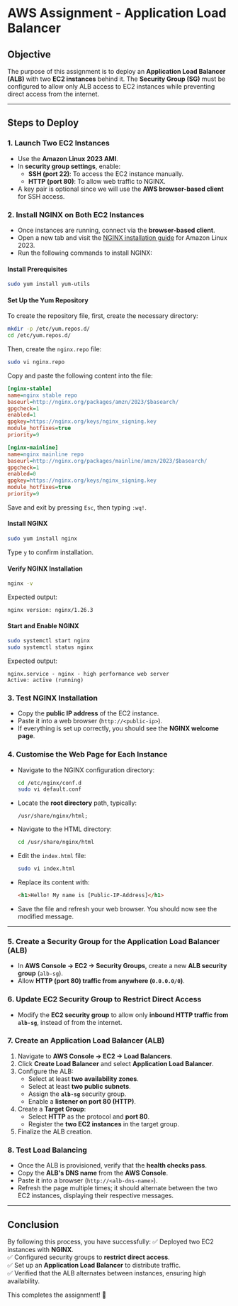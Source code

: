 # AWS Assignment - Application Load Balancer

## Objective
The purpose of this assignment is to deploy an **Application Load Balancer (ALB)** with two **EC2 instances** behind it. The **Security Group (SG)** must be configured to allow only ALB access to EC2 instances while preventing direct access from the internet.

---

## Steps to Deploy

### **1. Launch Two EC2 Instances**
- Use the **Amazon Linux 2023 AMI**.
- In **security group settings**, enable:
  - **SSH (port 22)**: To access the EC2 instance manually.
  - **HTTP (port 80)**: To allow web traffic to NGINX.
- A key pair is optional since we will use the **AWS browser-based client** for SSH access.

### **2. Install NGINX on Both EC2 Instances**
- Once instances are running, connect via the **browser-based client**.
- Open a new tab and visit the [NGINX installation guide](https://nginx.org/en/docs/install.html) for Amazon Linux 2023.
- Run the following commands to install NGINX:

#### **Install Prerequisites**
```sh
sudo yum install yum-utils
```

#### **Set Up the Yum Repository**
To create the repository file, first, create the necessary directory:
```sh
mkdir -p /etc/yum.repos.d/
cd /etc/yum.repos.d/
```
Then, create the `nginx.repo` file:
```sh
sudo vi nginx.repo
```
Copy and paste the following content into the file:
```ini
[nginx-stable]
name=nginx stable repo
baseurl=http://nginx.org/packages/amzn/2023/$basearch/
gpgcheck=1
enabled=1
gpgkey=https://nginx.org/keys/nginx_signing.key
module_hotfixes=true
priority=9

[nginx-mainline]
name=nginx mainline repo
baseurl=http://nginx.org/packages/mainline/amzn/2023/$basearch/
gpgcheck=1
enabled=0
gpgkey=https://nginx.org/keys/nginx_signing.key
module_hotfixes=true
priority=9
```
Save and exit by pressing `Esc`, then typing `:wq!`.

#### **Install NGINX**
```sh
sudo yum install nginx
```
Type `y` to confirm installation.

#### **Verify NGINX Installation**
```sh
nginx -v
```
Expected output:
```
nginx version: nginx/1.26.3
```

#### **Start and Enable NGINX**
```sh
sudo systemctl start nginx
sudo systemctl status nginx
```
Expected output:
```
nginx.service - nginx - high performance web server
Active: active (running)
```

### **3. Test NGINX Installation**
- Copy the **public IP address** of the EC2 instance.
- Paste it into a web browser (`http://<public-ip>`).
- If everything is set up correctly, you should see the **NGINX welcome page**.

### **4. Customise the Web Page for Each Instance**
- Navigate to the NGINX configuration directory:
  ```sh
  cd /etc/nginx/conf.d
  sudo vi default.conf
  ```
- Locate the **root directory** path, typically:
  ```
  /usr/share/nginx/html;
  ```
- Navigate to the HTML directory:
  ```sh
  cd /usr/share/nginx/html
  ```
- Edit the `index.html` file:
  ```sh
  sudo vi index.html
  ```
- Replace its content with:
  ```html
  <h1>Hello! My name is [Public-IP-Address]</h1>
  ```
- Save the file and refresh your web browser. You should now see the modified message.

---

### **5. Create a Security Group for the Application Load Balancer (ALB)**
- In **AWS Console → EC2 → Security Groups**, create a new **ALB security group** (`alb-sg`).
- Allow **HTTP (port 80) traffic from anywhere (`0.0.0.0/0`)**.

### **6. Update EC2 Security Group to Restrict Direct Access**
- Modify the **EC2 security group** to allow only **inbound HTTP traffic from `alb-sg`**, instead of from the internet.

### **7. Create an Application Load Balancer (ALB)**
1. Navigate to **AWS Console → EC2 → Load Balancers**.
2. Click **Create Load Balancer** and select **Application Load Balancer**.
3. Configure the ALB:
   - Select at least **two availability zones**.
   - Select at least **two public subnets**.
   - Assign the **`alb-sg`** security group.
   - Enable a **listener on port 80 (HTTP)**.
4. Create a **Target Group**:
   - Select **HTTP** as the protocol and **port 80**.
   - Register the **two EC2 instances** in the target group.
5. Finalize the ALB creation.

### **8. Test Load Balancing**
- Once the ALB is provisioned, verify that the **health checks pass**.
- Copy the **ALB's DNS name** from the **AWS Console**.
- Paste it into a browser (`http://<alb-dns-name>`).
- Refresh the page multiple times; it should alternate between the two EC2 instances, displaying their respective messages.

---

## **Conclusion**
By following this process, you have successfully:
✅ Deployed two EC2 instances with **NGINX**.  
✅ Configured security groups to **restrict direct access**.  
✅ Set up an **Application Load Balancer** to distribute traffic.  
✅ Verified that the ALB alternates between instances, ensuring high availability.  

This completes the assignment! 🚀
